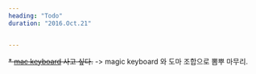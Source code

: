 ```yaml
---
heading: "Todo"
duration: "2016.Oct.21"


---
```


 ~~* [mac keyboard](https://www.amazon.com/Mini-Tactile-Pro-Keyboard-Mac/dp/B00FW7FHFE?th=1) 사고 싶다.~~ -> magic keyboard 와 도마 조합으로 뽐뿌 마무리.
 
